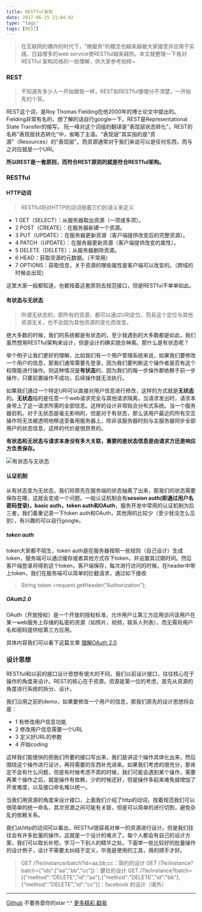 ```yaml
---
title: RESTful架构
date: 2017-06-25 21:04:02
type: "tags"
tags: [REST]
---
```


>在互联网的爆炸的时代下，"微服务"的概念也越来越被大家接受并应用于实践，日益增多的web service使RESTful越来越热。本文就整理一下我对RESTful 架构风格的一些理解，供大家参考拍砖~

<!--more-->

### REST

>不知道有多少人一开始跟我一样，REST和RESTful傻傻分不清楚，一开始先扫个盲。

REST这个词，是Roy Thomas Fielding在他2000年的博士论文中提出的。Fielding非常有名的，想了解的话自行google一下。REST是Representational State Transfer的缩写。 阮一峰对这个词组的翻译是"表现层状态转化"。REST的名称"表现层状态转化"中，省略了主语。"表现层"其实指的是"资源"（Resources）的"表现层"。而资源通常对于我们来说可以是任何东西，而与之对应就是一个URI。

**所以REST是一套原则，而符合REST原则的就是符合RESTful架构。**

### RESTful

#### HTTP动词

> RESTful将对HTTP的动词按着它们的语义来定义

* 1 GET（SELECT）：从服务器取出资源（一项或多项）。
* 2 POST（CREATE）：在服务器新建一个资源。
* 3 PUT（UPDATE）：在服务器更新资源（客户端提供改变后的完整资源）。
* 4 PATCH（UPDATE）：在服务器更新资源（客户端提供改变的属性）。
* 5 DELETE（DELETE）：从服务器删除资源。
* 6 HEAD：获取资源的元数据。（不常用）
* 7 OPTIONS：获取信息，关于资源的哪些属性是客户端可以改变的。（跨域的时候会出现）

这里大家一般都知道，也都按着这套原则去规范接口，但是RESTful不单单如此。

#### 有状态与无状态

>所谓无状态的，即所有的资源，都可以通过URI定位，而且这个定位与其他资源无关，也不会因为其他资源的变化而改变。

绝大多数的时候，我们的系统都是有状态的，至少我遇到的大多数都是如此，我们虽然想用RESTful架构来设计，但是设计的确实貌合神离。那什么是有状态呢？

举个例子让我们更好的理解，比如我们有一个用户管理系统来说，如果我们要修改一个用户的信息，那我们通常需要先登录，因为我们要判断这个操作者是否有这个权限能进行操作。则这种情况是**有状态**的，因为我们的每一步操作都依赖于前一步操作，只要前置操作不成功，后续操作就无法执行。

如果我们通过一个特定URI可以直接对用户信息进行修改，这样的方式就是**无状态**的。**无状态**指的是任意一个web请求完全与其他请求隔离，当请求发出时，请求本身带上了这一请求所需的全部信息。这样的设计非常贴合分布式系统。当一个服务器宕机，对于无状态是毫无影响的，但是对于有状态，那么该用户最近的所有交互操作将无法被透明地移送至备用服务器上，除非该服务器时刻与主服务器同步全部用户的状态信息，这样的代价是很昂贵的。

**有状态和无状态与请求本身没有多大关联，重要的是状态信息是由请求方还是响应方负责保存。**

![有状态与无状态](http://oqipguzbl.bkt.clouddn.com/rest-1.png)

#### 认证机制

从有状态变为无状态，我们将原先在服务端的状态抽离了出来，那我们的状态需要保存在哪，这就会变成一个问题。一般认证机制会有**session auth(即通过用户名密码登录)，basic auth，token auth和OAuth**，服务开发中常用的认证机制为后三者，我们着重记录一下token auth和OAuth，其他用的比较少（至少我没怎么见到），有兴趣的可以自行google。

##### token auth

token大家都不陌生，token auth是在服务器按照一些规则（自己设计）生成token，服务端可以通过缓存或者其他方式存下token，并设置其过期时间。然后客户端登录将得到这个token，客户端保存，每次进行访问的时候，在header中带上token，我们在服务端可以简单的拦截请求，通过如下接收

> String token =request.getHeader("Authorization");

##### OAuth2.0

OAuth（开放授权）是一个开放的授权标准，允许用户让第三方应用访问该用户在某一web服务上存储的私密的资源（如照片，视频，联系人列表），而无需将用户名和密码提供给第三方应用。

具体内容我们可以看下这篇文章  [理解OAuth 2.0](http://www.ruanyifeng.com/blog/2014/05/oauth_2_0.html)

### 设计思想

RESTful和以前的接口设计思想有很大的不同，我们以前设计接口，往往核心在于操作的角度来设计。REST的核心在于资源，资源是第一位的考虑，首先从资源的角度进行系统的拆分、设计。

我们沿用之前的demo，如果要修改一个用户的信息，那我们原先的设计思想将会是：

* 1 有修改用户信息功能
* 2 修改用户信息需要一个URL
* 3 定义好URL的参数
* 4 开始coding

这样我们能很快的把我们所要的接口写出来，我们是讲这个操作具体化出来，然后围绕这个操作进行设计，再将需要的东西补充进来。如果我们考虑的很充分，那肯定不会有什么问题，但是有时候考虑不周的时候，我们可能会遇到某个操作，需要再某个操作之后，就是操作有依赖，少的时候还好，但是操作多起来难免就增加了开发难度，以及接口命名难以统一。

当我们用资源的角度来设计接口，上面我们介绍了http的动词，按着规范我们可以很简单的统一命名，其次资源之间可能有关联，但是可以简单的进行切割，避免杂乱的依赖关系。

我们从http的动词可以看出，RESTful很容易对单一的资源进行设计。但是我们往往会有许多批量的操作，这就是一个设计的难点了。每个人都会有自己的设计方案，我们可以取长补短，学习一下别人的精华之处。下面举一些比较好的批量操作的设计例子，设计不需要太纠结于定义，毕竟是使用的工具，用的顺手才好。

> GET /7le/instance/batch?id=aa,bb,cc：简约的设计
> GET /7le/instance?batch={"ids":["aa","bb","cc"]}：健壮的设计
> GET /7le/instance?batch=[{"method":"DELETE","id":"aa"},{"method":"DELETE","id":"bb"},
{"method":"DELETE","id":"cc"}]：facebook 的设计（墙外）


---
[Github](https://github.com/7le) 不要吝啬你的star ^.^
[更多精彩 戳我](http://7le.top)